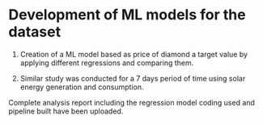 # Development of ML models for the dataset


1. Creation of a ML model based as price of diamond a target value by applying different regressions and comparing them. 

2. Similar study was conducted for a 7 days period of time using solar energy generation and consumption. 

Complete analysis report including the regression model coding used and pipeline built have been uploaded. 
